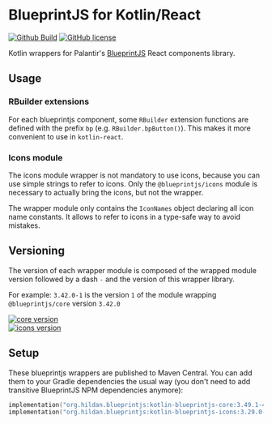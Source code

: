 # BlueprintJS for Kotlin/React

[![Github Build](https://img.shields.io/github/workflow/status/joffrey-bion/kotlin-blueprintjs/CI%20Build?label=build&logo=github)](https://github.com/joffrey-bion/kotlin-blueprintjs/actions?query=workflow%3A%22CI+Build%22)
[![GitHub license](https://img.shields.io/badge/license-MIT-blue.svg)](https://github.com/joffrey-bion/kotlin-blueprintjs/blob/main/LICENSE)

Kotlin wrappers for Palantir's [BlueprintJS](https://blueprintjs.com/) React components library.

## Usage

### RBuilder extensions

For each blueprintjs component, some `RBuilder` extension functions are defined with the prefix `bp` (e.g. `RBuilder.bpButton()`).
This makes it more convenient to use in `kotlin-react`.

### Icons module

The icons module wrapper is not mandatory to use icons, because you can use simple strings to refer to icons.
Only the `@blueprintjs/icons` module is necessary to actually bring the icons, but not the wrapper.

The wrapper module only contains the `IconNames` object declaring all icon name constants.
It allows to refer to icons in a type-safe way to avoid mistakes.

## Versioning

The version of each wrapper module is composed of the wrapped module version followed by a dash `-` and the version of
this wrapper library.

For example: `3.42.0-1` is the version `1` of the module wrapping `@blueprintjs/core` version `3.42.0`

[![core version](https://img.shields.io/maven-central/v/org.hildan.blueprintjs/kotlin-blueprintjs-core.svg?label=kotlin-blueprintjs-core)](http://mvnrepository.com/artifact/org.hildan.blueprintjs/kotlin-blueprintjs-core) <br>
[![icons version](https://img.shields.io/badge/kotlin--blueprintjs--icons-v3.29.0--4-blue)](http://mvnrepository.com/artifact/org.hildan.blueprintjs/kotlin-blueprintjs-icons)

## Setup

These blueprintjs wrappers are published to Maven Central.
You can add them to your Gradle dependencies the usual way (you don't need to add transitive BlueprintJS NPM dependencies anymore):

```kotlin
implementation("org.hildan.blueprintjs:kotlin-blueprintjs-core:3.49.1-4")
implementation("org.hildan.blueprintjs:kotlin-blueprintjs-icons:3.29.0-4")
```